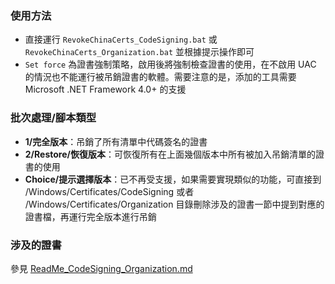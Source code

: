 ﻿### 使用方法
* 直接運行 `RevokeChinaCerts_CodeSigning.bat` 或 `RevokeChinaCerts_Organization.bat` 並根據提示操作即可
* `Set force` 為證書強制策略，啟用後將強制檢查證書的使用，在不啟用 UAC 的情況也不能運行被吊銷證書的軟體。需要注意的是，添加的工具需要 Microsoft .NET Framework 4.0+ 的支援

### 批次處理/腳本類型
* **1/完全版本**：吊銷了所有清單中代碼簽名的證書
* **2/Restore/恢復版本**：可恢復所有在上面幾個版本中所有被加入吊銷清單的證書的使用
* **Choice/提示選擇版本**：已不再受支援，如果需要實現類似的功能，可直接到 /Windows/Certificates/CodeSigning 或者 /Windows/Certificates/Organization 目錄刪除涉及的證書一節中提到對應的證書檔，再運行完全版本進行吊銷

### 涉及的證書
參見 [ReadMe_CodeSigning_Organization.md](ReadMe_CodeSigning_Organization.md)
